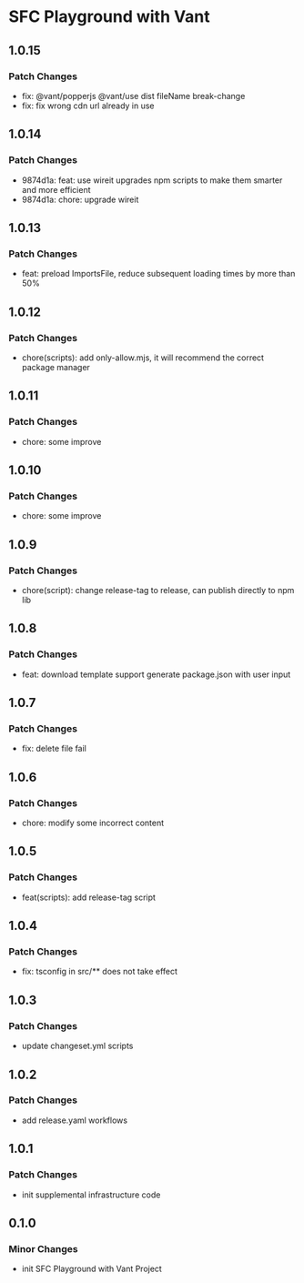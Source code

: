 # SFC Playground with Vant

## 1.0.15

### Patch Changes

- fix: @vant/popperjs @vant/use dist fileName break-change
- fix: fix wrong cdn url already in use

## 1.0.14

### Patch Changes

- 9874d1a: feat: use wireit upgrades npm scripts to make them smarter and more efficient
- 9874d1a: chore: upgrade wireit

## 1.0.13

### Patch Changes

- feat: preload ImportsFile, reduce subsequent loading times by more than 50%

## 1.0.12

### Patch Changes

- chore(scripts): add only-allow.mjs, it will recommend the correct package manager

## 1.0.11

### Patch Changes

- chore: some improve

## 1.0.10

### Patch Changes

- chore: some improve

## 1.0.9

### Patch Changes

- chore(script): change release-tag to release, can publish directly to npm lib

## 1.0.8

### Patch Changes

- feat: download template support generate package.json with user input

## 1.0.7

### Patch Changes

- fix: delete file fail

## 1.0.6

### Patch Changes

- chore: modify some incorrect content

## 1.0.5

### Patch Changes

- feat(scripts): add release-tag script

## 1.0.4

### Patch Changes

- fix: tsconfig in src/\*\* does not take effect

## 1.0.3

### Patch Changes

- update changeset.yml scripts

## 1.0.2

### Patch Changes

- add release.yaml workflows

## 1.0.1

### Patch Changes

- init supplemental infrastructure code

## 0.1.0

### Minor Changes

- init SFC Playground with Vant Project
